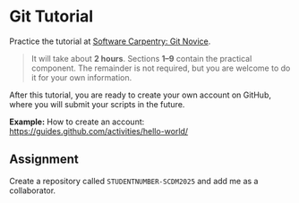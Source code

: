 # Git Tutorial

Practice the tutorial at [Software Carpentry: Git Novice](http://swcarpentry.github.io/git-novice/).

> It will take about **2 hours**. Sections **1–9** contain the practical component. The remainder is not required, but you are welcome to do it for your own information.

After this tutorial, you are ready to create your own account on GitHub, where you will submit your scripts in the future.

**Example:** How to create an account: <https://guides.github.com/activities/hello-world/>

## Assignment

Create a repository called `STUDENTNUMBER-SCDM2025` and add me as a collaborator.

